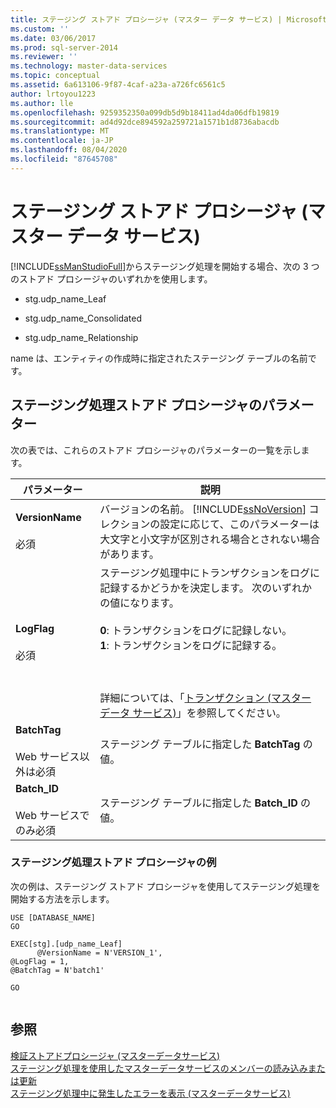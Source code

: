 ```yaml
---
title: ステージング ストアド プロシージャ (マスター データ サービス) | Microsoft Docs
ms.custom: ''
ms.date: 03/06/2017
ms.prod: sql-server-2014
ms.reviewer: ''
ms.technology: master-data-services
ms.topic: conceptual
ms.assetid: 6a613106-9f87-4caf-a23a-a726fc6561c5
author: lrtoyou1223
ms.author: lle
ms.openlocfilehash: 9259352350a099db5d9b18411ad4da06dfb19819
ms.sourcegitcommit: ad4d92dce894592a259721a1571b1d8736abacdb
ms.translationtype: MT
ms.contentlocale: ja-JP
ms.lasthandoff: 08/04/2020
ms.locfileid: "87645708"
---
```

# <a name="staging-stored-procedure-master-data-services"></a>ステージング ストアド プロシージャ (マスター データ サービス)
  [!INCLUDE[ssManStudioFull](../includes/ssmanstudiofull-md.md)]からステージング処理を開始する場合、次の 3 つのストアド プロシージャのいずれかを使用します。  
  
-   stg.udp_name_Leaf  
  
-   stg.udp_name_Consolidated  
  
-   stg.udp_name_Relationship  
  
 name は、エンティティの作成時に指定されたステージング テーブルの名前です。  
  
## <a name="staging-process-stored-procedure-parameters"></a>ステージング処理ストアド プロシージャのパラメーター  
 次の表では、これらのストアド プロシージャのパラメーターの一覧を示します。  
  
|パラメーター|説明|  
|---------------|-----------------|  
|**VersionName**<br /><br /> 必須|バージョンの名前。 [!INCLUDE[ssNoVersion](../includes/ssnoversion-md.md)] コレクションの設定に応じて、このパラメーターは大文字と小文字が区別される場合とされない場合があります。|  
|**LogFlag**<br /><br /> 必須|ステージング処理中にトランザクションをログに記録するかどうかを決定します。 次のいずれかの値になります。<br /><br /> **0**: トランザクションをログに記録しない。<br />**1**: トランザクションをログに記録する。<br /><br /> <br /><br /> 詳細については、「[トランザクション (マスター データ サービス)](transactions-master-data-services.md)」を参照してください。|  
|**BatchTag**<br /><br /> Web サービス以外は必須|ステージング テーブルに指定した **BatchTag** の値。|  
|**Batch_ID**<br /><br /> Web サービスでのみ必須|ステージング テーブルに指定した **Batch_ID** の値。|  
  
### <a name="staging-process-stored-procedure-example"></a>ステージング処理ストアド プロシージャの例  
 次の例は、ステージング ストアド プロシージャを使用してステージング処理を開始する方法を示します。  
  
```  
USE [DATABASE_NAME]  
GO  
  
EXEC[stg].[udp_name_Leaf]  
      @VersionName = N'VERSION_1',  
@LogFlag = 1,  
@BatchTag = N'batch1'  
  
GO  
  
```  
  
## <a name="see-also"></a>参照  
 [検証ストアドプロシージャ &#40;マスターデータサービス&#41;](../../2014/master-data-services/validation-stored-procedure-master-data-services.md)   
 [ステージング処理を使用したマスターデータサービスのメンバーの読み込みまたは更新](add-update-and-delete-data-master-data-services.md)   
 [ステージング処理中に発生したエラーを表示 &#40;マスターデータサービス&#41;](view-errors-that-occur-during-staging-master-data-services.md)  
  
  
